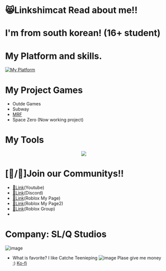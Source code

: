 # 😸Linkshimcat Read about me!!
# I'm from south korean! (16+ student)

# My Platform and skills.
[![My Platform](https://skillicons.dev/icons?i=github,discord,notion,windows,haxeflixel,robloxstudio,py,cpp)](https://skillicons.dev)

# My Project Games
 - Outde Games
 - Subway
 - [MRF](https://www.roblox.com/ko/games/18905683025/MRF-Project2)
 - Space Zero (Now working project)

  # My Tools
  <p align="center">
  <a href="https://www.roblox.com/ko/communities/34357059/SL-Q-Studios#!/about">
    <img src="https://skillicons.dev/icons?i=vscode,robloxstudio" />
  </a>
</p>

# [🔗/🔧]Join our Communitys!!
- [🔗Link](https://www.youtube.com/@Linkshimcat)(Youtube)
- [🔗Link](https://discord.gg/3zutjxy5f8)(Discord)
- [🔗Link](https://www.roblox.com/ko/users/7979132682/profile)(Roblox My Page)
- [🔗Link](https://www.roblox.com/ko/users/4343007740/profile)(Roblox My Page2)
- [🔗Link](https://www.roblox.com/ko/communities/34357059/SL-Q-Studios#!/about)(Roblox Group)
- 
# Company: SL/Q Studios
![image](https://github.com/user-attachments/assets/4cd0d1f8-ba20-44df-ac13-6c126dc49128)

- What is favorite?
  I like Catche Teenieping
 ![image](https://github.com/user-attachments/assets/8d23eda5-91d7-4827-9fd7-d80d6ddfccb6)
Plase give me money ;)
[Ko-fi](https://ko-fi.com/linkshimcat)
